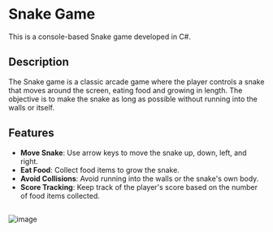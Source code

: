 # Snake Game

This is a console-based Snake game developed in C#.

## Description

The Snake game is a classic arcade game where the player controls a snake that moves around the screen, eating food and growing in length. The objective is to make the snake as long as possible without running into the walls or itself.

## Features

- **Move Snake**: Use arrow keys to move the snake up, down, left, and right.
- **Eat Food**: Collect food items to grow the snake.
- **Avoid Collisions**: Avoid running into the walls or the snake's own body.
- **Score Tracking**: Keep track of the player's score based on the number of food items collected.
##

![image](https://github.com/user-attachments/assets/e70ee0eb-66b0-4db9-9302-1ce1d34e7c5a)
